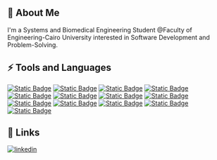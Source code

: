

## 🚀 About Me
I'm a Systems and Biomedical Engineering Student @Faculty of Engineering-Cairo University interested in Software Development and Problem-Solving.


## ⚡ Tools and Languages
 <a href="https://nodejs.org/en/about"><img alt="Static Badge" src="https://img.shields.io/badge/Node.js-%235FA04E?style=flat&logo=nodedotjs&labelColor=white&link=https%3A%2F%2Fnodejs.org%2Fen%2Fabout"></a>
    <a href="https://expressjs.com/"><img alt="Static Badge" src="https://img.shields.io/badge/Express.js-%23000000?style=flat&logo=express&labelColor=grey"></a>
    <a href="https://getbootstrap.com/"><img alt="Static Badge" src="https://img.shields.io/badge/Bootstrap-%237952B3?style=flat&logo=bootstrap&labelColor=white"></a>
    <a href="https://ejs.co/"><img alt="Static Badge" src="https://img.shields.io/badge/EJS-%23B4CA65?style=flat&logo=ejs&labelColor=white"></a>
    <a href="https://developer.mozilla.org/en-US/docs/Web/HTML"><img alt="Static Badge" src="https://img.shields.io/badge/HTML-%23E34F26?style=flat&logo=html5&labelColor=white"></a>
    <a href="https://developer.mozilla.org/en-US/docs/Web/CSS"><img alt="Static Badge" src="https://img.shields.io/badge/CSS-white?style=flat&logo=css3&labelColor=%231572B6"></a>
    <a href="https://developer.mozilla.org/en-US/docs/Web/JavaScript"><img alt="Static Badge" src="https://img.shields.io/badge/JavaScript-%23F7DF1E?style=flat&logo=javascript&labelColor=white"></a>
    <a href="https://cplusplus.com/"><img alt="Static Badge" src="https://img.shields.io/badge/C%2B%2B-white?style=flat&logo=cplusplus&labelColor=%2300599C"></a>
    <a href="https://www.python.org/"><img alt="Static Badge" src="https://img.shields.io/badge/Python-%233776AB?style=flat&logo=python&labelColor=white"></a>
    <a href="https://github.com/AhmedAmgadEid"><img alt="Static Badge" src="https://img.shields.io/badge/GitHub-white?style=flat&logo=github&labelColor=black"></a>
    <a href="https://git-scm.com/"><img alt="Static Badge" src="https://img.shields.io/badge/Git-%23F05032?style=flat&logo=git&labelColor=white"></a>
    <a href="https://www.postgresql.org/"><img alt="Static Badge" src="https://img.shields.io/badge/PostgreSQL-%234169E1?style=flat&logo=postgresql&labelColor=white"></a>
    <a href="https://www.java.com/en/"><img alt="Static Badge" src="https://img.shields.io/badge/java-%23E34F26?style=flat&logo=java"></a>



## 🔗 Links
[![linkedin](https://img.shields.io/badge/Ahmed%20Amgad-0A66C2?style=for-the-badge&logo=linkedin&logoColor=white)](https://www.linkedin.com/in/engineer-ahmed-amgad/)
